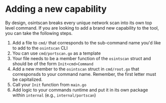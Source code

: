 # Adding a new capability

By design, osintscan breaks every unique network scan into its own top level command. If you are looking to add a brand new capability to the tool, you can take the following steps.

1. Add a file to `cmd/` that corresponds to the sub-command name you'd like to add to the `osintscan` CLI
2. You can use `cmd/portscan.go` as a template
3. Your file needs to be a member function of the `osintscan` struct and should be of the form `Init<cmd>Command`
4. Add a new member to the `osintscan` struct in `cmd/root.go` that corresponsds to your command name. Remember, the first letter must be capitalized.
5. Call your `Init` function from `main.go`
6. Add logic to your commands runtime and put it in its own package within `internal` (e.g., `internal/portscan`)

